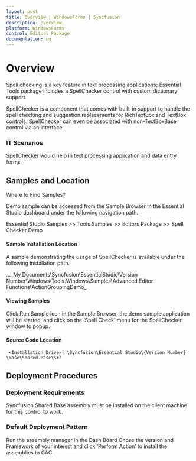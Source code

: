 ```yaml
---
layout: post
title: Overview | WindowsForms | Syncfusion
description: overview
platform: WindowsForms
control: Editors Package
documentation: ug
---
```



# Overview

Spell checking is a key feature in text processing applications; Essential Tools package includes a SpellChecker control with custom dictionary support.

SpellChecker is a component that comes with built-in support to handle the spell checking and suggestion replacements for RichTextBox and TextBox controls. SpellChecker can even be associated with non-TextBoxBase control via an interface.

### IT Scenarios

SpellChecker would help in text processing application and data entry forms.

## Samples and Location

Where to Find Samples?

Demo sample can be accessed from the Sample Browser in the Essential Studio dashboard under the following navigation path.

Essential Studio Samples >> Tools Samples >> Editors Package >> Spell Checker Demo

#### Sample Installation Location

A sample demonstrating the usage of SpellChecker is available under the following installation path.

…\_My Documents\Syncfusion\EssentialStudio\Version Number\Windows\Tools.Windows\Samples\Advanced Editor Functions\ActionGroupingDemo_

#### Viewing Samples

Click Run Sample icon in the Sample Browser, the demo sample application will be started, and click on the ‘Spell Check’ menu for the SpellChecker window to popup.

#### Source Code Location

     <Installation Drive>: \Syncfusion\Essential Studio\{Version Number} \Base\Shared.Base\Src

## Deployment Procedures 

### Deployment Requirements

Syncfusion.Shared.Base assembly must be installed on the client machine for this control to work.

### Default Deployment Pattern

Run the assembly manager in the Dash Board Chose the version and Framework of your interest and click ‘Perform Action’ to install the assemblies to GAC.





